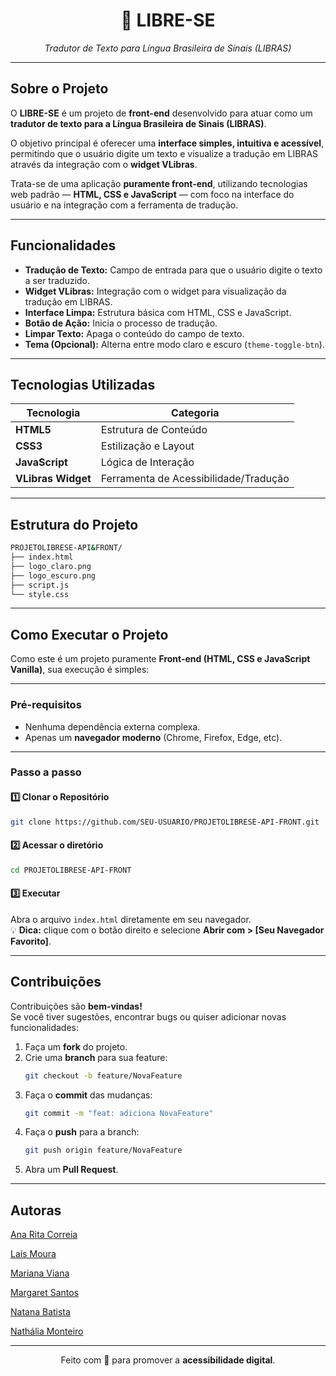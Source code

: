 <h1 align="center">🤟 LIBRE-SE</h1>

<p align="center">
  <em>Tradutor de Texto para Língua Brasileira de Sinais (LIBRAS)</em>
</p>

---

## Sobre o Projeto

O **LIBRE-SE** é um projeto de **front-end** desenvolvido para atuar como um **tradutor de texto para a Língua Brasileira de Sinais (LIBRAS)**.

O objetivo principal é oferecer uma **interface simples, intuitiva e acessível**, permitindo que o usuário digite um texto e visualize a tradução em LIBRAS através da integração com o **widget VLibras**.

Trata-se de uma aplicação **puramente front-end**, utilizando tecnologias web padrão — **HTML, CSS e JavaScript** — com foco na interface do usuário e na integração com a ferramenta de tradução.

---

## Funcionalidades

- **Tradução de Texto:** Campo de entrada para que o usuário digite o texto a ser traduzido.  
- **Widget VLibras:** Integração com o widget para visualização da tradução em LIBRAS.  
- **Interface Limpa:** Estrutura básica com HTML, CSS e JavaScript.  
- **Botão de Ação:** Inicia o processo de tradução.  
- **Limpar Texto:** Apaga o conteúdo do campo de texto.  
- **Tema (Opcional):** Alterna entre modo claro e escuro (`theme-toggle-btn`).  

---

## Tecnologias Utilizadas

| Tecnologia | Categoria |
|-------------|------------|
| **HTML5** | Estrutura de Conteúdo |
| **CSS3** | Estilização e Layout |
| **JavaScript** | Lógica de Interação |
| **VLibras Widget** | Ferramenta de Acessibilidade/Tradução |

---

## Estrutura do Projeto

```bash
PROJETOLIBRESE-API&FRONT/
├── index.html
├── logo_claro.png
├── logo_escuro.png
├── script.js
└── style.css
```

---

## Como Executar o Projeto

Como este é um projeto puramente **Front-end (HTML, CSS e JavaScript Vanilla)**, sua execução é simples:

---

### Pré-requisitos

- Nenhuma dependência externa complexa.  
- Apenas um **navegador moderno** (Chrome, Firefox, Edge, etc).

---

### Passo a passo

#### 1️⃣ Clonar o Repositório
```bash
git clone https://github.com/SEU-USUARIO/PROJETOLIBRESE-API-FRONT.git
```
#### 2️⃣ Acessar o diretório
```bash
cd PROJETOLIBRESE-API-FRONT
```
#### 3️⃣ Executar
Abra o arquivo `index.html` diretamente em seu navegador.  
💡 **Dica:** clique com o botão direito e selecione **Abrir com > [Seu Navegador Favorito]**.

---

## Contribuições

Contribuições são **bem-vindas!**  
Se você tiver sugestões, encontrar bugs ou quiser adicionar novas funcionalidades:

1. Faça um **fork** do projeto.  
2. Crie uma **branch** para sua feature:  
   ```bash
   git checkout -b feature/NovaFeature
   ```
3. Faça o **commit** das mudanças:
   ```bash
   git commit -m "feat: adiciona NovaFeature"
   ```
4. Faça o **push** para a branch:
   ```bash
   git push origin feature/NovaFeature
   ```
5. Abra um **Pull Request**.

---

## Autoras

<a href="https://github.com/anaritamoura"> Ana Rita Correia  </a>

<a href="https://github.com/laisaraujom">Laís Moura </a>

<a href="https://github.com/marianavianapo">Mariana Viana  </a>

<a href="https://github.com/margaretsantosdeoliveira">Margaret Santos </a>

<a href="https://github.com/natanabatista">Natana Batista  </a>

<a href="https://github.com/nmonteiroc">Nathália Monteiro </a>



---

<p align="center">
  Feito com 💜 para promover a <strong>acessibilidade digital</strong>.
</p>
